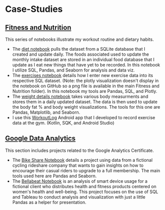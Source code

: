# Case-Studies

<h2> <a href="https://github.com/Artuk009/Case-Studies/tree/a626b2a9328a92e7373cdd6262fa8739ddb31558/MyFitnessAndNutrition">Fitness and Nutrition</a> </h2>
<p>
This series of notebooks illustrate my workout routine and dietary habits.
  <ul>
    <li>The <a href="https://github.com/Artuk009/Case-Studies/blob/a626b2a9328a92e7373cdd6262fa8739ddb31558/MyFitnessAndNutrition/diet.ipynb">diet notebook</a> pulls the dataset from a SQLite database that I created and update daily. The foods associated used to update the monthly intake dataset are stored in an individual food database that I update as I eat new things that have yet to be recorded. In this notebook I utilize SQL, Pandas, and Seaborn for analysis and data viz. </li>
    <li>The <a href="https://github.com/Artuk009/Case-Studies/blob/a626b2a9328a92e7373cdd6262fa8739ddb31558/MyFitnessAndNutrition/exercises.ipynb">exercises notebook</a> details how I enter new exercise data into its respective SQL dataset. (Note: the plotly visualization doesn't display in the notebook on GitHub so a png file is available in the main Fitness and Nutrition folder). In this notebook my tools are Pandas, SQL, and Plotly. </li>
    <li>The <a href="https://github.com/Artuk009/Case-Studies/blob/a626b2a9328a92e7373cdd6262fa8739ddb31558/MyFitnessAndNutrition/weight_details.ipynb">weight details notebook</a> takes various body measurments and stores them in a daily updated dataset. The data is then used to update the body fat % and body weight visualizations. The tools for this one are Pandas, Matplotlib, and Seaborn.</li>
    <li>I use this <a href="https://github.com/Artuk009/WorkoutLog">WorkoutLog</a> Android app that I developed to record exercise data at the gym. (Kotlin, SQK, and Android Studio) </li>
  </ul>
</p>
<h2> <a href="https://github.com/Artuk009/Case-Studies/tree/486324bcd4c06f57770c333d23cf5c9cce8078b5/Google%20Data%20Analytics">Google Data Analytics</a> </h2>
<p>
  This section includes projects related to the Google Analytics Certificate.
  <ul>
    <li>The <a href="https://github.com/Artuk009/Case-Studies/tree/486324bcd4c06f57770c333d23cf5c9cce8078b5/Google%20Data%20Analytics/BikeShare">Bike Share Notebook</a> details a project using data from a fictional cycling rideshare company that wants to gain insights on how to encourage their casual riders to upgrade to a full membership. The main tools used here are Pandas and Seaborn. </li>
    <li> The <a href="https://github.com/Artuk009/Case-Studies/tree/486324bcd4c06f57770c333d23cf5c9cce8078b5/Google%20Data%20Analytics/BikeShare">Bellabeat Notebook</a> is an analysis of smart device usage for a fictional client who distributes health and fitness products centered on women's health and well-being. This project focuses on the use of SQL and Tableau to conduct analysis and visualization with just a little Pandas as a helper for presentation. </li>
  </ul>
</p>
